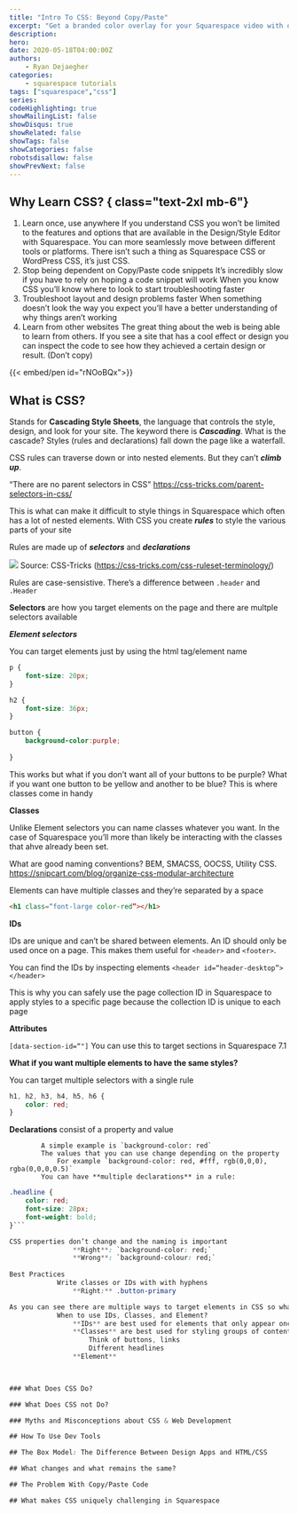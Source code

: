 ```yaml
---
title: "Intro To CSS: Beyond Copy/Paste"
excerpt: "Get a branded color overlay for your Squarespace video with one CSS class"
description: 
hero: 
date: 2020-05-18T04:00:00Z
authors: 
    - Ryan Dejaegher
categories: 
    - squarespace tutorials
tags: ["squarespace","css"]
series: 
codeHighlighting: true
showMailingList: false
showDisqus: true
showRelated: false
showTags: false
showCategories: false 
robotsdisallow: false
showPrevNext: false
---
```


## Why Learn CSS? { class="text-2xl mb-6"}

1. Learn once, use anywhere
    If you understand CSS you won’t be limited to the features and options that are available in the Design/Style Editor with Squarespace.
    You can more seamlessly move between different tools or platforms. 
        There isn’t such a thing as Squarespace CSS or WordPress CSS, it’s just CSS. 
2. Stop being dependent on Copy/Paste code snippets
    It’s incredibly slow if you have to rely on hoping a code snippet will work
    When you know CSS you’ll know where to look to start troubleshooting faster
3. Troubleshoot layout and design problems faster
    When something doesn’t look the way you expect you’ll have a better understanding of why things aren’t working
4. Learn from other websites
    The great thing about the web is being able to learn from others. If you see a site that has a cool effect or design you can inspect the code to see how they achieved a certain design or result. (Don’t copy)

{{< embed/pen id="rNOoBQx">}}

## What is CSS? 

Stands for **Cascading Style Sheets**, the language that controls the style, design, and look for your site. The keyword there is **_Cascading_**. What is the cascade? Styles (rules and declarations) fall down the page like a waterfall.
    
CSS rules can traverse down or into nested elements. But they can’t **_climb up_**.
        
“There are no parent selectors in CSS" https://css-tricks.com/parent-selectors-in-css/
            
This is what can make it difficult to style things in Squarespace which often has a lot of nested elements. 
With CSS you create **_rules_** to style the various parts of your site

Rules are made up of **_selectors_** and **_declarations_**

![](https://firebasestorage.googleapis.com/v0/b/firescript-577a2.appspot.com/o/imgs%2Fapp%2Fryandejaegher%2Ftu-Y-ixV6C.png?alt=media&token=1b2212fa-9040-4e89-9664-5d9ba99d2c44)
Source: CSS-Tricks (https://css-tricks.com/css-ruleset-terminology/)

Rules are case-sensistive. There’s a difference between `.header` and `.Header`
        
**Selectors** are how you target elements on the page and there are multple selectors available
            
**_Element selectors_**

You can target elements just by using the html tag/element name

```css
p {
    font-size: 20px;
}

h2 {
    font-size: 36px;
}

button {
    background-color:purple;
    
}
```

This works but what if you don’t want all of your buttons to be purple? What if you want one button to be yellow and another to be blue? This is where classes come in handy

**Classes**

Unlike Element selectors you can name classes whatever you want. In the case of Squarespace you’ll more than likely be interacting with the classes that ahve already been set.

What are good naming conventions? BEM, SMACSS, OOCSS, Utility CSS. https://snipcart.com/blog/organize-css-modular-architecture
                
Elements can have multiple classes and they’re separated by a space 

```html
<h1 class=“font-large color-red”></h1>
```

**IDs**

IDs are unique and can’t be shared between elements. An ID should only be used once on a page. This makes them useful for `<header>` and `<footer>`.

You can find the IDs by inspecting elements `<header id=“header-desktop”></header>`
                        
This is why you can safely use the page collection ID in Squarespace to apply styles to a specific page because the collection ID is unique to each page
            
            
**Attributes**
                
`[data-section-id=“"]` You can use this to target sections in Squarespace 7.1

**What if you want multiple elements to have the same styles?**

You can target multiple selectors with a single rule 

```css
h1, h2, h3, h4, h5, h6 {
    color: red;
}
```
**Declarations** consist of a property and value
            
            A simple example is `background-color: red`
            The values that you can use change depending on the property
                For example `background-color: red, #fff, rgb(0,0,0), rgba(0,0,0,0.5)`
            You can have **multiple declarations** in a rule:
                
```css
.headline {
	color: red;
	font-size: 28px;
    font-weight: bold;
}```

CSS properties don’t change and the naming is important
                **Right**: `background-color: red;`
                **Wrong**: `background-colour: red;`
        
Best Practices
            Write classes or IDs with with hyphens
                **Right:** .button-primary

As you can see there are multiple ways to target elements in CSS so what’s the best approach?
            When to use IDs, Classes, and Element?
                **IDs** are best used for elements that only appear once on a page (header, footer), also helps to target specific sections in Squarespace
                **Classes** are best used for styling groups of content and creating consistent style between eleents
                    Think of buttons, links
                    Different headlines
                **Element**
        


### What Does CSS Do? 

### What Does CSS not Do?

### Myths and Misconceptions about CSS & Web Development

## How To Use Dev Tools

## The Box Model: The Difference Between Design Apps and HTML/CSS

## What changes and what remains the same?

## The Problem With Copy/Paste Code

## What makes CSS uniquely challenging in Squarespace